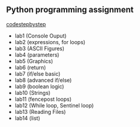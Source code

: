 ## Python programming assignment
[codestepbystep](https://www.codestepbystep.com/)
- lab1 (Console Ouput)
- lab2 (expressions, for loops)
- lab3 (ASCII Figures)
- lab4 (parameters)
- lab5 (Graphics)
- lab6 (return)
- lab7 (if/else basic)
- lab8 (advanced if/else)
- lab9 (boolean logic)
- lab10 (Strings)
- lab11 (fencepost loops)
- lab12 (While loop, Sentinel loop)
- lab13 (Reading Files)
- lab14 (list)
